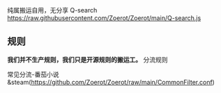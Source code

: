纯属搬运自用，无分享
Q-search https://raw.githubusercontent.com/Zoerot/Zoerot/main/Q-search.js
## 规则

**我们并不生产规则，我们只是开源规则的搬运工。**
分流规则

常见分流-番茄小说&steam(https://github.com/Zoerot/Zoerot/raw/main/CommonFilter.conf)
